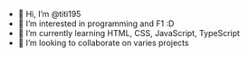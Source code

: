 - 👋 Hi, I’m @titi195
- 👀 I’m interested in programming and F1 :D
- 🌱 I’m currently learning HTML, CSS, JavaScript, TypeScript
- 💞️ I’m looking to collaborate on varies projects
